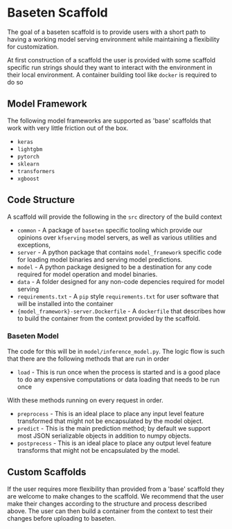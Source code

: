 # Baseten Scaffold

The goal of a baseten scaffold is to provide users with a short path to having a working model serving environment while
 maintaining a flexibility for customization.

At first construction of a scaffold the user is provided with some scaffold specific run strings should they want to
interact with the environment in their local environment. A container building tool like `docker` is required to do so

## Model Framework

The following model frameworks are supported as 'base' scaffolds that work with very little friction out of the box.

* `keras`
* `lightgbm`
* `pytorch`
* `sklearn`
* `transformers`
* `xgboost`

## Code Structure

A scaffold will provide the following in the `src` directory of the build context

* `common` -  A package of `baseten` specific tooling which provide our opinions over
`kfserving` model servers, as well as various utilities and exceptions,
* `server` - A python package that contains `model_framework` specific code for loading model binaries
 and serving model predictions.
* `model` - A python package designed to be a destination for any code required for model operation and model binaries.
* `data` -  A folder designed for any non-code depencies required for model serving
* `requirements.txt` - A `pip` style `requirements.txt` for user software that will be installed into
the container
* `{model_framework}-server.Dockerfile` - A `dockerfile` that describes how to build the container from the context
provided by the scaffold.

### Baseten Model

The code for this will be in `model/inference_model.py`. The logic flow is such that there are the following methods that are run
 in order

* `load` - This is run once when the process is started and is a good place to do any expensive computations or data loading that needs to be run once

With these methods running on every request in order.
* `preprocess` - This is an ideal place to place any input level feature transformed that might not be encapsulated by the model object.
* `predict` - This is the main prediction method; by default we support most JSON serializable objects in addition to numpy objects.
* `postprecess` - This is an ideal place to place any output level feature transforms that might not be encapsulated by the model.

## Custom Scaffolds

If the user requires more flexibility than provided from a 'base' scaffold they are welcome to make changes to the
scaffold. We recommend that the user make their changes according to the structure and process described above. The user
 can then build a container from the context to test their changes before uploading to baseten.
